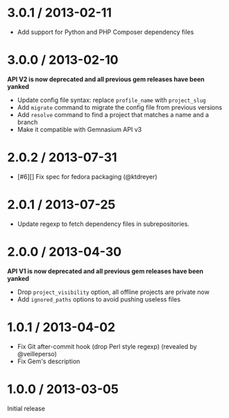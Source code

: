 # 3.0.1 / 2013-02-11

* Add support for Python and PHP Composer dependency files

# 3.0.0 / 2013-02-10

**API V2 is now deprecated and all previous gem releases have been yanked**

* Update config file syntax: replace `profile_name` with `project_slug`
* Add `migrate` command to migrate the config file from previous versions
* Add `resolve` command to find a project that matches a name and a branch
* Make it compatible with Gemnasium API v3

# 2.0.2 / 2013-07-31

* [#6][] Fix spec for fedora packaging (@ktdreyer)

# 2.0.1 / 2013-07-25

* Update regexp to fetch dependency files in subrepositories.

# 2.0.0 / 2013-04-30

**API V1 is now deprecated and all previous gem releases have been yanked**

* Drop `project_visibility` option, all offline projects are private now
* Add `ignored_paths` options to avoid pushing useless files

# 1.0.1 / 2013-04-02

* Fix Git after-commit hook (drop Perl style regexp) (revealed by @veilleperso)
* Fix Gem's description

# 1.0.0 / 2013-03-05

Initial release

